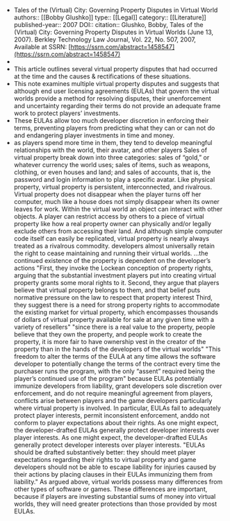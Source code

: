 - Tales of the (Virtual) City: Governing Property Disputes in Virtual World
  authors:: [[Bobby Glushko]]
  type:: [[Legal]] 
  category:: [[Literature]]  
  published-year:: 2007
  DOI::
  citation:: Glushko, Bobby, Tales of the (Virtual) City: Governing Property Disputes in Virtual Worlds (June 13, 2007). Berkley Technology Law Journal, Vol. 22, No. 507, 2007, Available at SSRN: [https://ssrn.com/abstract=1458547](https://ssrn.com/abstract=1458547)
-
- This article outlines several virtual property disputes that had occurred at the time and the causes & rectifications of these situations.
- This note examines multiple virtual property disputes and suggests that although
  end user licensing agreements (EULAs) that govern the virtual worlds provide
  a method for resolving disputes, their unenforcement and uncertainty
  regarding their terms do not provide an adequate frame work to protect
  players’ investments.
- These EULAs allow too much developer discretion in enforcing their terms,
  preventing players from predicting what they can or can not do and endangering
  player investments in time and money.
- as players spend more time in them, they tend to develop meaningful relationships with the world, their avatar, and other players
  Sales of virtual property break down into three categories: sales of “gold,” or whatever currency the world uses; sales of items, such as weapons, clothing, or even houses and land; and sales of accounts, that is, the password and login information to play a specific avatar.
  Like physical property, virtual property is persistent, interconnected, and rivalrous. Virtual property does not disappear when the player turns off her computer, much like a house does not simply disappear when its owner leaves for work. Within the virtual world an object can interact with other objects. A player can restrict access by others to a piece of virtual property like how a real property owner can physically and/or legally exclude others from accessing their land.
  And although simple computer code itself can easily be replicated, virtual property is nearly always treated as a rivalrous commodity.
  developers almost universally retain the right to cease maintaining and running their virtual worlds. ...the continued existence of the property is dependent on the developer’s actions
  "First, they invoke the Lockean conception of property rights, arguing that the substantial investment players put into creating virtual property grants some moral rights to it.
  Second, they argue that players believe that virtual property belongs to them, and that belief puts normative pressure on the law to respect that property interest
  Third, they suggest there is a need for strong property rights to accommodate the existing market for virtual property, which encompasses thousands of dollars of virtual property available for sale at any given time with a variety of resellers"
  "since there is a real value to the property, people believe that they own the property, and people work to create the property, it is more fair to have ownership vest in the creator of the property than in the hands of the developers of the virtual
   worlds"
  "This freedom to alter the terms of the EULA at any time allows the software developer to potentially change the terms of the contract
   every time the purchaser runs the program, with the only “assent” required 
  being the player’s continued use of the program"
  because EULAs potentially immunize developers from liability, grant developers sole discretion over enforcement, and do not require meaningful agreement from players, conflicts arise between players and the game developers particularly where virtual property is involved.
  In particular, EULAs fail to adequately protect player interests, permit inconsistent enforcement, anddo not conform to player expectations about their rights.
  As one might expect, the developer-drafted EULAs generally protect developer interests over player interests.
  As one might expect, the developer-drafted EULAs generally protect developer interests over player interests.
  "EULAs should be drafted substantively better: they should meet player expectations regarding their rights to virtual property and game developers should not be able to escape liability for injuries caused by their actions by placing clauses in their EULAs 
  immunizing them from liability."
  As argued above, virtual worlds possess many differences from other types of software or games. These differences are important, because if players are investing substantial sums of money into virtual worlds, they will need greater protections than those provided by most EULAs.